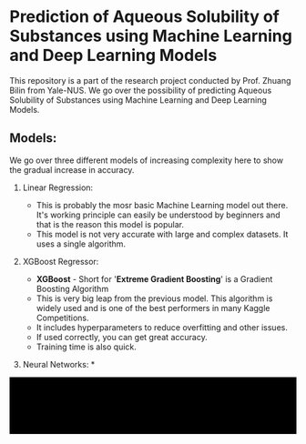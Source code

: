# Prediction of Aqueous Solubility of Substances using Machine Learning and Deep Learning Models

This repository is a part of the research project conducted by Prof. Zhuang Bilin from Yale-NUS. We go over the possibility of predicting Aqueous Solubility of Substances using Machine Learning and Deep Learning Models.

## Models:

We go over three different models of increasing complexity here to show the gradual increase in accuracy.

1. Linear Regression:
    * This is probably the mosr basic Machine Learning model out there. It's working principle can easily be understood by beginners and that is the reason this model is popular.
    * This model is not very accurate with large and complex datasets. It uses a single algorithm.

2. XGBoost Regressor:
    * __XGBoost__ - Short for '__Extreme Gradient Boosting__' is a Gradient Boosting Algorithm
    * This is very big leap from the previous model. This algorithm is widely used and is one of the best performers in many Kaggle Competitions.
    * It includes hyperparameters to reduce overfitting and other issues.
    * If used correctly, you can get great accuracy.
    * Training time is also quick.
3. Neural Networks: 
    * 



![Gain](https://github.com/Luberr-Dhruv/ML_Liquid/blob/master/Solubility/Manim%20Gifs/Gain.gif)